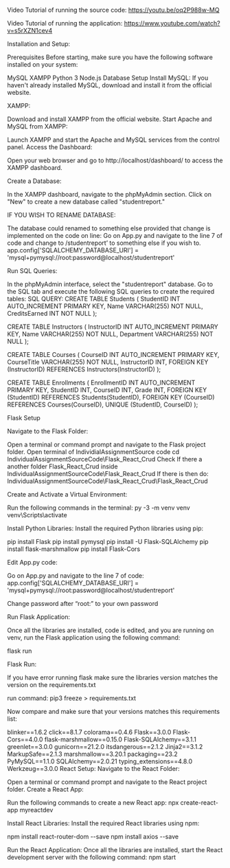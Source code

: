Video Tutorial of running the source code:
https://youtu.be/oq2P988w-MQ

Video Tutorial of running the application:
https://www.youtube.com/watch?v=s5rXZN1cev4

Installation and Setup:

Prerequisites
Before starting, make sure you have the following software installed on your system:

MySQL
XAMPP
Python 3
Node.js
Database Setup
Install MySQL: If you haven't already installed MySQL, download and install it from the official website.

XAMPP:

Download and install XAMPP from the official website.
Start Apache and MySQL from XAMPP:

Launch XAMPP and start the Apache and MySQL services from the control panel.
Access the Dashboard:

Open your web browser and go to http://localhost/dashboard/ to access the XAMPP dashboard.

Create a Database:

In the XAMPP dashboard, navigate to the phpMyAdmin section.
Click on "New" to create a new database called "studentreport."


IF YOU WISH TO RENAME DATABASE:

The database could renamed to something else provided that change is implemented on the code on line:
Go on App.py and navigate to the line 7 of code and change to /studentreport’ to something else if you wish to. 
app.config['SQLALCHEMY_DATABASE_URI'] = 'mysql+pymysql://root:password@localhost/studentreport'

Run SQL Queries:

In the phpMyAdmin interface, select the "studentreport" database.
Go to the SQL tab and execute the following SQL queries to create the required tables:
SQL QUERY: 
CREATE TABLE Students ( 
StudentID INT AUTO_INCREMENT PRIMARY KEY, 
Name VARCHAR(255) NOT NULL, 
CreditsEarned INT NOT NULL 
);

CREATE TABLE Instructors ( 
InstructorID INT AUTO_INCREMENT PRIMARY KEY, 
Name VARCHAR(255) NOT NULL, 
Department VARCHAR(255) NOT NULL 
);

CREATE TABLE Courses ( 
CourseID INT AUTO_INCREMENT PRIMARY KEY, 
CourseTitle VARCHAR(255) NOT NULL, 
InstructorID INT, 
FOREIGN KEY (InstructorID) REFERENCES Instructors(InstructorID) 
);


CREATE TABLE Enrollments ( 
    EnrollmentID INT AUTO_INCREMENT PRIMARY KEY, 
    StudentID INT, 
    CourseID INT, 
    Grade INT, 
    FOREIGN KEY (StudentID) REFERENCES Students(StudentID), 
    FOREIGN KEY (CourseID) REFERENCES Courses(CourseID),
    UNIQUE (StudentID, CourseID)
);


Flask Setup

Navigate to the Flask Folder:

Open a terminal or command prompt and navigate to the Flask project folder.
Open terminal of IndividialAssignmentSource code
cd IndividualAssignmentSourceCode\Flask_React_Crud
Check If there a another folder Flask_React_Crud inside IndividualAssignmentSourceCode\Flask_React_Crud
If there is then do:
IndividualAssignmentSourceCode\Flask_React_Crud\Flask_React_Crud

Create and Activate a Virtual Environment:

Run the following commands in the terminal:
py -3 -m venv venv
venv\Scripts\activate

Install Python Libraries:
Install the required Python libraries using pip:

pip install Flask
pip install pymysql
pip install -U Flask-SQLAlchemy
pip install flask-marshmallow
pip install Flask-Cors

Edit App.py code:

Go on App.py and navigate to the line 7 of code:
app.config['SQLALCHEMY_DATABASE_URI'] = 'mysql+pymysql://root:password@localhost/studentreport'

Change password after “root:” to your own password

Run Flask Application:

Once all the libraries are installed, code is edited, and you are running on venv, run the Flask application using the following command:

flask run

Flask Run:

If you have error running flask make sure the libraries version matches the version on the requirements.txt

run command:
pip3 freeze > requirements.txt

Now compare and make sure that your versions matches this requirements list:

blinker==1.6.2
click==8.1.7
colorama==0.4.6
Flask==3.0.0
Flask-Cors==4.0.0
flask-marshmallow==0.15.0
Flask-SQLAlchemy==3.1.1
greenlet==3.0.0
gunicorn==21.2.0
itsdangerous==2.1.2
Jinja2==3.1.2
MarkupSafe==2.1.3
marshmallow==3.20.1
packaging==23.2
PyMySQL==1.1.0
SQLAlchemy==2.0.21
typing_extensions==4.8.0
Werkzeug==3.0.0
React Setup:
Navigate to the React Folder:

Open a terminal or command prompt and navigate to the React project folder.
Create a React App:

Run the following commands to create a new React app:
npx create-react-app myreactdev

Install React Libraries:
Install the required React libraries using npm:

npm install react-router-dom --save 
npm install axios --save



Run the React Application:
Once all the libraries are installed, start the React development server with the following command:
npm start

